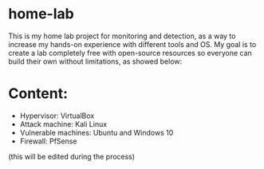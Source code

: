 # home-lab

This is my home lab project for monitoring and detection, as a way to increase my hands-on experience with different tools and OS.
My goal is to create a lab completely free with open-source resources so everyone can build their own without limitations, as showed below:

# Content:
- Hypervisor: VirtualBox
- Attack machine: Kali Linux
- Vulnerable machines: Ubuntu and Windows 10
- Firewall: PfSense

(this will be edited during the process)
